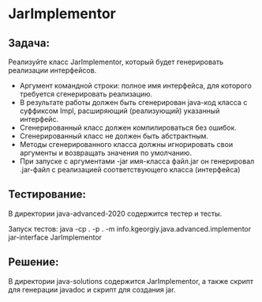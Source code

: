 # JarImplementor

## Задача:

Реализуйте класс JarImplementor, который будет генерировать реализации интерфейсов.
- Аргумент командной строки: полное имя интерфейса, для которого требуется сгенерировать реализацию.
- В результате работы должен быть сгенерирован java-код класса с суффиксом Impl, расширяющий (реализующий) указанный интерфейс.
- Сгенерированный класс должен компилироваться без ошибок.
- Сгенерированный класс не должен быть абстрактным.
- Методы сгенерированного класса должны игнорировать свои аргументы и возвращать значения по умолчанию.
- При запуске с аргументами -jar имя-класса файл.jar он генерировал .jar-файл с реализацией соответствующего класса (интерфейса)


## Тестирование:

В директории java-advanced-2020 содержится тестер и тесты.

Запуск тестов: java -cp . -p . -m info.kgeorgiy.java.advanced.implementor jar-interface JarImplementor

## Решение:

В директории java-solutions содержится JarImplementor, а также скрипт для генерации javadoc и скрипт для создания jar.

